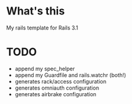 # What's this

My rails template for Rails 3.1

# TODO

- append my spec_helper
- append my Guardfile and rails.watchr (both!)
- generates rack/access configuration
- generates omniauth configuration
- generates airbrake configuration

